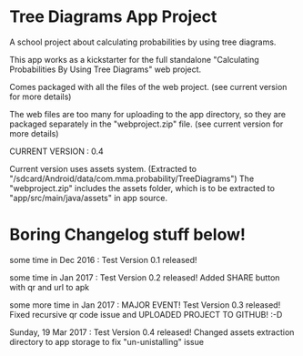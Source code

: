 # Tree Diagrams App Project

A school project about calculating probabilities by using tree diagrams.

This app works as a kickstarter for the full standalone "Calculating Probabilities By Using Tree Diagrams" web project.

Comes packaged with all the files of the web project. (see current version for more details)

The web files are too many for uploading to the app directory, so they are packaged separately in the "webproject.zip" file. (see current version for more details)


CURRENT VERSION : 0.4

Current version uses assets system. (Extracted to "/sdcard/Android/data/com.mma.probability/TreeDiagrams")
The "webproject.zip" includes the assets folder, which is to be extracted to "app/src/main/java/assets" in app source.

# Boring Changelog stuff below!

some time in Dec 2016 :
Test Version 0.1 released!

some time in Jan 2017 :
Test Version 0.2 released!
Added SHARE button with qr and url to apk

some more time in Jan 2017 :
MAJOR EVENT!
Test Version 0.3 released!
Fixed recursive qr code issue and UPLOADED PROJECT TO GITHUB! :-D

Sunday, 19 Mar 2017 :
Test Version 0.4 released!
Changed assets extraction directory to app storage to fix "un-unistalling" issue

